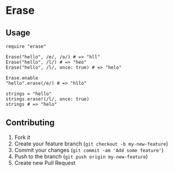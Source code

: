 # Erase

## Usage

    require "erase"

    Erase("hello", /e/, /o/) # => "hll"
    Erase("hello", /l/) # => "heo"
    Erase("hello", /l/, once: true) # => "helo"

    Erase.enable
    "hello".erase(/e/) # => "hllo"

    strings = "hello"
    strings.erase!(/l/, once: true)
    strings # => "helo"

## Contributing

1. Fork it
2. Create your feature branch (`git checkout -b my-new-feature`)
3. Commit your changes (`git commit -am 'Add some feature'`)
4. Push to the branch (`git push origin my-new-feature`)
5. Create new Pull Request
